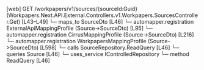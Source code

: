 [web] GET /workpapers/v1/sources/{sourceId:Guid}  (Workpapers.Next.API.External.Controllers.v1.Workpapers.SourcesController.Get)  [L43–L49]
  └─ maps_to SourceDto [L46]
    └─ automapper.registration ExternalApiMappingProfile (Source->SourceDto) [L95]
    └─ automapper.registration CirrusMappingProfile (Source->SourceDto) [L216]
    └─ automapper.registration WorkpapersMappingProfile (Source->SourceDto) [L598]
  └─ calls SourceRepository.ReadQuery [L46]
  └─ queries Source [L46]
  └─ uses_service IControlledRepository<Source>
    └─ method ReadQuery [L46]

